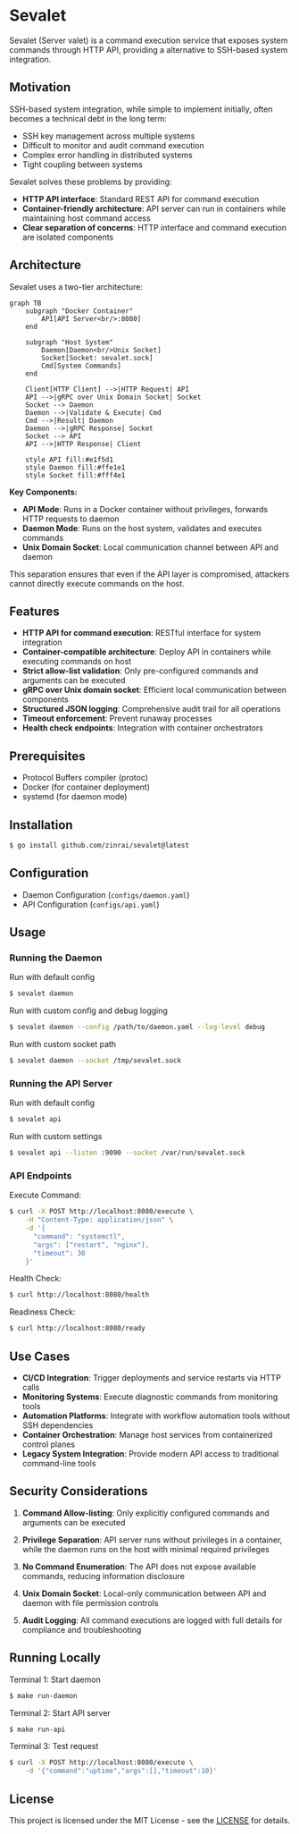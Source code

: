 # Sevalet

Sevalet (Server valet) is a command execution service that exposes system commands through HTTP API, providing a alternative to SSH-based system integration.

## Motivation

SSH-based system integration, while simple to implement initially, often becomes a technical debt in the long term:

- SSH key management across multiple systems
- Difficult to monitor and audit command execution
- Complex error handling in distributed systems
- Tight coupling between systems

Sevalet solves these problems by providing:

- **HTTP API interface**: Standard REST API for command execution
- **Container-friendly architecture**: API server can run in containers while maintaining host command access
- **Clear separation of concerns**: HTTP interface and command execution are isolated components

## Architecture

Sevalet uses a two-tier architecture:

```mermaid
graph TB
    subgraph "Docker Container"
        API[API Server<br/>:8080]
    end
    
    subgraph "Host System"
        Daemon[Daemon<br/>Unix Socket]
        Socket[Socket: sevalet.sock]
        Cmd[System Commands]
    end
    
    Client[HTTP Client] -->|HTTP Request| API
    API -->|gRPC over Unix Domain Socket| Socket
    Socket --> Daemon
    Daemon -->|Validate & Execute| Cmd
    Cmd -->|Result| Daemon
    Daemon -->|gRPC Response| Socket
    Socket --> API
    API -->|HTTP Response| Client
    
    style API fill:#e1f5d1
    style Daemon fill:#ffe1e1
    style Socket fill:#fff4e1
```

**Key Components:**

- **API Mode**: Runs in a Docker container without privileges, forwards HTTP requests to daemon
- **Daemon Mode**: Runs on the host system, validates and executes commands
- **Unix Domain Socket**: Local communication channel between API and daemon

This separation ensures that even if the API layer is compromised, attackers cannot directly execute commands on the host.

## Features

- **HTTP API for command execution**: RESTful interface for system integration
- **Container-compatible architecture**: Deploy API in containers while executing commands on host
- **Strict allow-list validation**: Only pre-configured commands and arguments can be executed
- **gRPC over Unix domain socket**: Efficient local communication between components
- **Structured JSON logging**: Comprehensive audit trail for all operations
- **Timeout enforcement**: Prevent runaway processes
- **Health check endpoints**: Integration with container orchestrators

## Prerequisites

- Protocol Buffers compiler (protoc)
- Docker (for container deployment)
- systemd (for daemon mode)

## Installation

```bash
$ go install github.com/zinrai/sevalet@latest
```

## Configuration

- Daemon Configuration (`configs/daemon.yaml`)
- API Configuration (`configs/api.yaml`)

## Usage

### Running the Daemon

Run with default config

```bash
$ sevalet daemon
```

Run with custom config and debug logging

```bash
$ sevalet daemon --config /path/to/daemon.yaml --log-level debug
```

Run with custom socket path

```bash
$ sevalet daemon --socket /tmp/sevalet.sock
```

### Running the API Server

Run with default config

```bash
$ sevalet api
```

Run with custom settings

```bash
$ sevalet api --listen :9090 --socket /var/run/sevalet.sock
```

### API Endpoints

Execute Command:

```bash
$ curl -X POST http://localhost:8080/execute \
    -H "Content-Type: application/json" \
    -d '{
      "command": "systemctl",
      "args": ["restart", "nginx"],
      "timeout": 30
    }'
```

Health Check:

```bash
$ curl http://localhost:8080/health
```

Readiness Check:

```bash
$ curl http://localhost:8080/ready
```

## Use Cases

- **CI/CD Integration**: Trigger deployments and service restarts via HTTP calls
- **Monitoring Systems**: Execute diagnostic commands from monitoring tools
- **Automation Platforms**: Integrate with workflow automation tools without SSH dependencies
- **Container Orchestration**: Manage host services from containerized control planes
- **Legacy System Integration**: Provide modern API access to traditional command-line tools

## Security Considerations

1. **Command Allow-listing**: Only explicitly configured commands and arguments can be executed

2. **Privilege Separation**: API server runs without privileges in a container, while the daemon runs on the host with minimal required privileges

3. **No Command Enumeration**: The API does not expose available commands, reducing information disclosure

4. **Unix Domain Socket**: Local-only communication between API and daemon with file permission controls

5. **Audit Logging**: All command executions are logged with full details for compliance and troubleshooting

## Running Locally

Terminal 1: Start daemon

```bash
$ make run-daemon
```

Terminal 2: Start API server

```bash
$ make run-api
```

Terminal 3: Test request

```bash
$ curl -X POST http://localhost:8080/execute \
    -d '{"command":"uptime","args":[],"timeout":10}'
```

## License

This project is licensed under the MIT License - see the [LICENSE](https://opensource.org/license/mit) for details.
